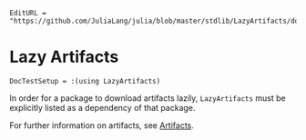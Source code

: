 ```@meta
EditURL = "https://github.com/JuliaLang/julia/blob/master/stdlib/LazyArtifacts/docs/src/index.md"
```

# Lazy Artifacts

```@meta
DocTestSetup = :(using LazyArtifacts)
```

In order for a package to download artifacts lazily, `LazyArtifacts` must be
explicitly listed as a dependency of that package.

For further information on artifacts, see [Artifacts](@ref).
